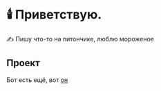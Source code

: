 # 🕯️ Приветствую.

✍️ Пишу что-то на питончике, люблю мороженое

## Проект
  Бот есть ещё, вот [он](https://discord.com/api/oauth2/authorize?client_id=828934385112711188&permissions=8&scope=bot%20applications.commands)
